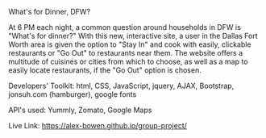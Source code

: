 What's for Dinner, DFW?

At 6 PM each night, a common question around households in DFW is "What's for dinner?" With this new, interactive site, a user in the Dallas Fort Worth area is given the option to "Stay In" and cook with easily, clickable restaurants or "Go Out" to restaurants near them. The website offers a multitude of cuisines or cities from which to choose, as well as a map to easily locate restaurants, if the "Go Out" option is chosen.

Developers' Toolkit:
html, CSS, JavaScript, jquery, AJAX, Bootstrap, jonsuh.com (hamburger), google fonts

API's used:
Yummly, Zomato, Google Maps

Live Link: https://alex-bowen.github.io/group-project/
